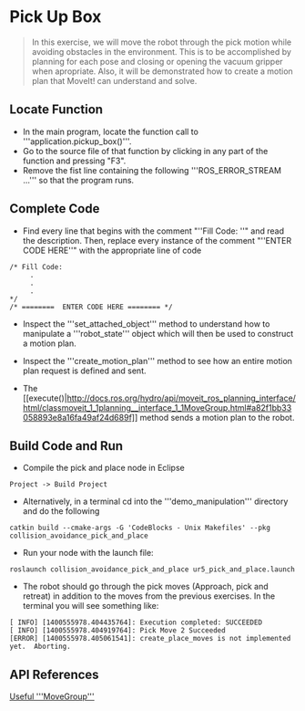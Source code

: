# Pick Up Box
>In this exercise, we will move the robot through the pick motion while avoiding obstacles in the environment.  This is to be accomplished by planning for each pose and closing or opening the vacuum gripper when apropriate. Also, it will be demonstrated how to create a motion plan that MoveIt! can understand and solve.

## Locate Function

  * In the main program, locate the function call to '''application.pickup_box()'''.
  * Go to the source file of that function by clicking in any part of the function and pressing "F3".
  * Remove the fist line containing the following '''ROS_ERROR_STREAM ...''' so that the program runs.


## Complete Code

  * Find every line that begins with the comment "''Fill Code: ''" and read the description.  Then, replace every instance of the comment  "''ENTER CODE HERE''"
 with the appropriate line of code
```
/* Fill Code:
     .
     .
     .
*/
/* ========  ENTER CODE HERE ======== */
```

 * Inspect the '''set_attached_object''' method to understand how to manipulate a '''robot_state''' object which will then be used to construct a motion plan.

 * Inspect the '''create_motion_plan''' method to see how an entire motion plan request is defined and sent.

 * The [[execute()|http://docs.ros.org/hydro/api/moveit_ros_planning_interface/html/classmoveit_1_1planning__interface_1_1MoveGroup.html#a82f1bb33058893e8a16fa49af24d689f]] method sends a motion plan to the robot.

## Build Code and Run

  * Compile the pick and place node  in Eclipse
```
Project -> Build Project
```

  * Alternatively, in a terminal cd into the '''demo_manipulation''' directory and do the following
```
catkin build --cmake-args -G 'CodeBlocks - Unix Makefiles' --pkg collision_avoidance_pick_and_place
```

  * Run your node with the launch file:
```
roslaunch collision_avoidance_pick_and_place ur5_pick_and_place.launch
```
  * The robot should go through the pick moves (Approach, pick and retreat) in addition to the moves from the previous exercises. In the terminal you will see something like:
```
[ INFO] [1400555978.404435764]: Execution completed: SUCCEEDED
[ INFO] [1400555978.404919764]: Pick Move 2 Succeeded
[ERROR] [1400555978.405061541]: create_place_moves is not implemented yet.  Aborting.
```

## API References

[Useful '''MoveGroup'''](http://docs.ros.org/hydro/api/moveit_ros_planning_interface/html/classmoveit_1_1planning__interface_1_1MoveGroup.html)
